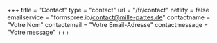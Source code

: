 +++
title = "Contact"
type = "contact"
url = "/fr/contact"
netlify = false
emailservice = "formspree.io/contact@mille-pattes.de"
contactname = "Votre Nom"
contactemail = "Votre Email-Adresse"
contactmessage = "Votre message"
+++
